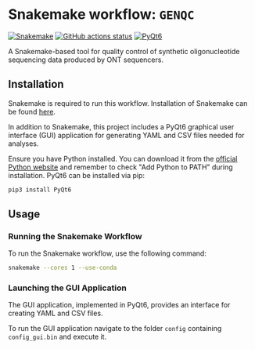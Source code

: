 # Snakemake workflow: `GENQC`

[![Snakemake](https://img.shields.io/badge/snakemake->=6.3.0-brightgreen.svg)](https://snakemake.github.io)
[![GitHub actions status](https://github.com/jsimonas/oligo-bench/workflows/Tests/badge.svg)](https://github.com/jsimonas/oligo-bench/actions?query=branch%3Amain+workflow%3ATests)
[![PyQt6](https://img.shields.io/badge/PyQt6-%3E%3D6.0-brightgreen.svg)](https://pypi.org/project/PyQt6/)

A Snakemake-based tool for quality control of synthetic oligonucleotide sequencing data produced by ONT sequencers.

## Installation

Snakemake is required to run this workflow. Installation of Snakemake can be found [here](https://snakemake.readthedocs.io/en/stable/getting_started/installation.html). 

In addition to Snakemake, this project includes a PyQt6 graphical user interface (GUI) application for generating YAML and CSV files needed for analyses. 

Ensure you have Python installed. You can download it from the [official Python website](https://www.python.org/downloads/) and remember to check "Add Python to PATH" during installation.
PyQt6 can be installed via pip:
```bash
pip3 install PyQt6
```

## Usage

### Running the Snakemake Workflow
To run the Snakemake workflow, use the following command:

```bash
snakemake --cores 1 --use-conda
```
### Launching the GUI Application
The GUI application, implemented in PyQt6, provides an interface for creating YAML and CSV files.

To run the GUI application navigate to the folder `config` containing `config_gui.bin` and execute it.
